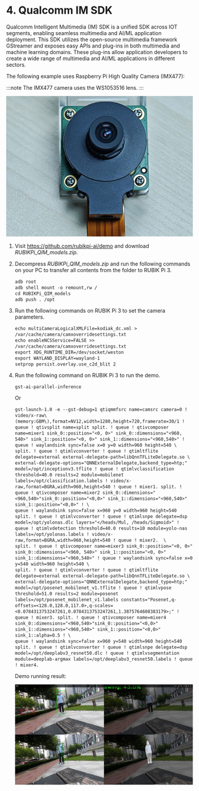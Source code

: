 # 4. Qualcomm IM SDK

Qualcomm Intelligent Multimedia (IM) SDK is a unified SDK across IOT segments, enabling seamless multimedia and AI/ML application deployment. This SDK utilizes the open-source multimedia framework GStreamer and exposes easy APIs and plug-ins in both multimedia and machine learning domains. These plug-ins allow application developers to create a wide range of multimedia and AI/ML applications in different sectors.

The following example uses Raspberry Pi High Quality Camera (IMX477):

:::note
The IMX477 camera uses the WS1053516 lens.
:::

![](images/20250314-155508-1.jpg)

1. Visit https://github.com/rubikpi-ai/demo and download *RUBIKPi\_QIM\_models.zip*.

2. Decompress *RUBIKPi\_QIM\_models.zip* and run the following commands on your PC to transfer all contents from the folder to RUBIK Pi 3.

   ```shell showLineNumbers
   adb root
   adb shell mount -o remount,rw /
   cd RUBIKPi_QIM_models
   adb push . /opt
   ```

3) Run the following commands on RUBIK Pi 3 to set the camera parameters.

   ```shell showLineNumbers
   echo multiCameraLogicalXMLFile=kodiak_dc.xml > /var/cache/camera/camxoverridesettings.txt  
   echo enableNCSService=FALSE >> /var/cache/camera/camxoverridesettings.txt  
   export XDG_RUNTIME_DIR=/dev/socket/weston  
   export WAYLAND_DISPLAY=wayland-1  
   setprop persist.overlay.use_c2d_blit 2
   ```

4) Run the following command on RUBIK Pi 3 to run the demo.

   ```shell showLineNumbers
   gst-ai-parallel-inference
   ```

   Or

   ```shell showLineNumbers
   gst-launch-1.0 -e --gst-debug=1 qtiqmmfsrc name=camsrc camera=0 ! video/x-raw\(memory:GBM\),format=NV12,width=1280,height=720,framerate=30/1 ! queue ! qtivsplit name=split split. ! queue ! qtivcomposer name=mixer1 sink_0::position="<0, 0>" sink_0::dimensions="<960, 540>" sink_1::position="<0, 0>" sink_1::dimensions="<960,540>" ! queue ! waylandsink sync=false x=0 y=0 width=960 height=540 \
   split. ! queue ! qtimlvconverter ! queue ! qtimltflite delegate=external external-delegate-path=libQnnTFLiteDelegate.so \
   external-delegate-options="QNNExternalDelegate,backend_type=htp;" model=/opt/inceptionv3.tflite ! queue ! qtimlvclassification threshold=40.0 results=2 module=mobilenet labels=/opt/classification.labels ! video/x-raw,format=BGRA,width=960,height=540 ! queue ! mixer1. split. ! queue ! qtivcomposer name=mixer2 sink_0::dimensions="<960,540>"sink_0::position="<0,0>" sink_1::dimensions="<960,540>" sink_1::position="<0,0>" ! \
   queue ! waylandsink sync=false x=960 y=0 width=960 height=540 split. ! queue ! qtimlvconverter ! queue ! qtimlsnpe delegate=dsp model=/opt/yolonas.dlc layers="</heads/Mul, /heads/Sigmoid>" ! queue ! qtimlvdetection threshold=40.0 results=10 module=yolo-nas labels=/opt/yolonas.labels ! video/x-raw,format=BGRA,width=960,height=540 ! queue ! mixer2.  \
   split. ! queue ! qtivcomposer name=mixer3 sink_0::position="<0, 0>" sink_0::dimensions="<960, 540>" sink_1::position="<0, 0>" sink_1::dimensions="<960,540>" ! queue ! waylandsink sync=false x=0 y=540 width=960 height=540 \
   split. ! queue ! qtimlvconverter ! queue ! qtimltflite delegate=external external-delegate-path=libQnnTFLiteDelegate.so \
   external-delegate-options="QNNExternalDelegate,backend_type=htp;" model=/opt/posenet_mobilenet_v1.tflite ! queue ! qtimlvpose threshold=51.0 results=2 module=posenet labels=/opt/posenet_mobilenet_v1.labels constants="Posenet,q-offsets=<128.0,128.0,117.0>,q-scales=<0.0784313753247261,0.0784313753247261,1.3875764608383179>;" ! queue ! mixer3. split. ! queue ! qtivcomposer name=mixer4 sink_0::dimensions="<960,540>"sink_0::position="<0,0>" sink_1::dimensions="<960,540>" sink_1::position="<0,0>" sink_1::alpha=0.5 ! \
   queue ! waylandsink sync=false x=960 y=540 width=960 height=540 split. ! queue ! qtimlvconverter ! queue ! qtimlsnpe delegate=dsp model=/opt/deeplabv3_resnet50.dlc ! queue ! qtimlvsegmentation module=deeplab-argmax labels=/opt/deeplabv3_resnet50.labels ! queue ! mixer4.
   ```

   Demo running result:

   ![](images/image-157.jpg)
